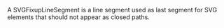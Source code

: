 A SVGFixupLineSegment is a line segment used as last segment for SVG <path> elements that should not appear as closed paths.